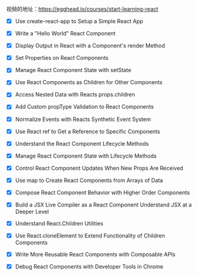 视频的地址：https://egghead.io/courses/start-learning-react

+ [x] Use create-react-app to Setup a Simple React App
+ [x] Write a "Hello World" React Component
+ [x] Display Output in React with a Component's render Method
+ [x] Set Properties on React Components
+ [x] Manage React Component State with setState
+ [x] Use React Components as Children for Other Components
+ [x] Access Nested Data with Reacts props.children
+ [x] Add Custom propType Validation to React Components
+ [x] Normalize Events with Reacts Synthetic Event System
+ [x] Use React ref to Get a Reference to Specific Components
+ [x] Understand the React Component Lifecycle Methods
+ [x] Manage React Component State with Lifecycle Methods
+ [x] Control React Component Updates When New Props Are Received
+ [x] Use map to Create React Components from Arrays of Data
+ [x] Compose React Component Behavior with Higher Order Components
+ [x] Build a JSX Live Compiler as a React Component Understand JSX at a Deeper Level
+ [x] Understand React.Children Utilities
+ [x] Use React.cloneElement to Extend Functionality of Children Components
+ [x] Write More Reusable React Components with Composable APIs
+ [x] Debug React Components with Developer Tools in Chrome


